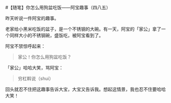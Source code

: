 #【随笔】你怎么用狗盆吃饭——阿宝趣事（四八五）

昨天听说一件阿宝的趣事。

老家给小黑米吃饭的盆子，是一个不锈钢的大碗。有一天，阿宝的「家公」拿了一个同样大小的不锈钢碗，盛饭吃，被阿宝看到了。

阿宝不禁惊呼起来：

> 家公！你怎么用狗盆吃饭？

「家公」哈哈大笑，骂阿宝：

> 穷杠斡说（shui）

回头就忍不住把这趣事告诉大宝，大宝又告诉我。想起这情景，我也忍不住要哈哈大笑！